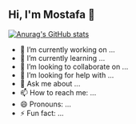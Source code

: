 ## Hi, I'm Mostafa 👋


[![Anurag's GitHub stats](https://github-readme-stats.vercel.app/api?username=MAlazhariy&hide_rank=true&show_icons=true&hide=prs,issues&hide_title=true&custom_title=My+Stats)](https://github.com/MAlazhariy/github-readme-stats)


- 🔭 I’m currently working on ...
- 🌱 I’m currently learning ...
- 👯 I’m looking to collaborate on ...
- 🤔 I’m looking for help with ...
- 💬 Ask me about ...
- 📫 How to reach me: ...
- 😄 Pronouns: ...
- ⚡ Fun fact: ...

